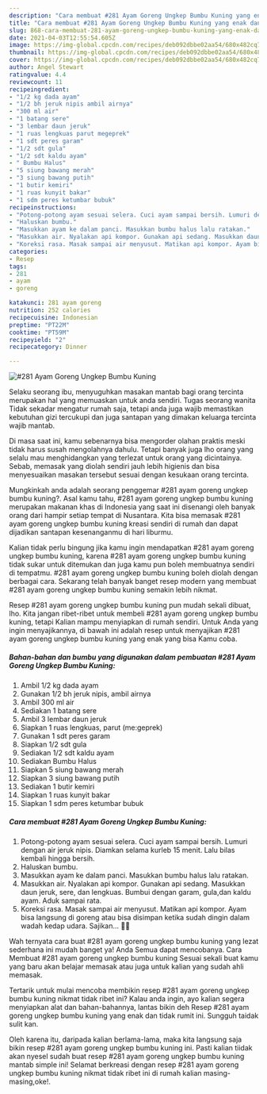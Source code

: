 ```yaml
---
description: "Cara membuat #281 Ayam Goreng Ungkep Bumbu Kuning yang enak dan Mudah Dibuat"
title: "Cara membuat #281 Ayam Goreng Ungkep Bumbu Kuning yang enak dan Mudah Dibuat"
slug: 868-cara-membuat-281-ayam-goreng-ungkep-bumbu-kuning-yang-enak-dan-mudah-dibuat
date: 2021-04-03T12:55:54.605Z
image: https://img-global.cpcdn.com/recipes/deb092dbbe02aa54/680x482cq70/281-ayam-goreng-ungkep-bumbu-kuning-foto-resep-utama.jpg
thumbnail: https://img-global.cpcdn.com/recipes/deb092dbbe02aa54/680x482cq70/281-ayam-goreng-ungkep-bumbu-kuning-foto-resep-utama.jpg
cover: https://img-global.cpcdn.com/recipes/deb092dbbe02aa54/680x482cq70/281-ayam-goreng-ungkep-bumbu-kuning-foto-resep-utama.jpg
author: Angel Stewart
ratingvalue: 4.4
reviewcount: 11
recipeingredient:
- "1/2 kg dada ayam"
- "1/2 bh jeruk nipis ambil airnya"
- "300 ml air"
- "1 batang sere"
- "3 lembar daun jeruk"
- "1 ruas lengkuas parut megeprek"
- "1 sdt peres garam"
- "1/2 sdt gula"
- "1/2 sdt kaldu ayam"
- " Bumbu Halus"
- "5 siung bawang merah"
- "3 siung bawang putih"
- "1 butir kemiri"
- "1 ruas kunyit bakar"
- "1 sdm peres ketumbar bubuk"
recipeinstructions:
- "Potong-potong ayam sesuai selera. Cuci ayam sampai bersih. Lumuri dengan air jeruk nipis. Diamkan selama kurleb 15 menit. Lalu bilas kembali hingga bersih."
- "Haluskan bumbu."
- "Masukkan ayam ke dalam panci. Masukkan bumbu halus lalu ratakan."
- "Masukkan air. Nyalakan api kompor. Gunakan api sedang. Masukkan daun jeruk, sere, dan lengkuas. Bumbui dengan garam, gula,dan kaldu ayam. Aduk sampai rata."
- "Koreksi rasa. Masak sampai air menyusut. Matikan api kompor. Ayam bisa langsung di goreng atau bisa disimpan ketika sudah dingin dalam wadah kedap udara. Sajikan... 👩‍🍳"
categories:
- Resep
tags:
- 281
- ayam
- goreng

katakunci: 281 ayam goreng 
nutrition: 252 calories
recipecuisine: Indonesian
preptime: "PT22M"
cooktime: "PT59M"
recipeyield: "2"
recipecategory: Dinner

---
```



![#281 Ayam Goreng Ungkep Bumbu Kuning](https://img-global.cpcdn.com/recipes/deb092dbbe02aa54/680x482cq70/281-ayam-goreng-ungkep-bumbu-kuning-foto-resep-utama.jpg)

Selaku seorang ibu, menyuguhkan masakan mantab bagi orang tercinta merupakan hal yang memuaskan untuk anda sendiri. Tugas seorang  wanita Tidak sekadar mengatur rumah saja, tetapi anda juga wajib memastikan kebutuhan gizi tercukupi dan juga santapan yang dimakan keluarga tercinta wajib mantab.

Di masa  saat ini, kamu sebenarnya bisa mengorder olahan praktis meski tidak harus susah mengolahnya dahulu. Tetapi banyak juga lho orang yang selalu mau menghidangkan yang terlezat untuk orang yang dicintainya. Sebab, memasak yang diolah sendiri jauh lebih higienis dan bisa menyesuaikan masakan tersebut sesuai dengan kesukaan orang tercinta. 



Mungkinkah anda adalah seorang penggemar #281 ayam goreng ungkep bumbu kuning?. Asal kamu tahu, #281 ayam goreng ungkep bumbu kuning merupakan makanan khas di Indonesia yang saat ini disenangi oleh banyak orang dari hampir setiap tempat di Nusantara. Kita bisa memasak #281 ayam goreng ungkep bumbu kuning kreasi sendiri di rumah dan dapat dijadikan santapan kesenanganmu di hari liburmu.

Kalian tidak perlu bingung jika kamu ingin mendapatkan #281 ayam goreng ungkep bumbu kuning, karena #281 ayam goreng ungkep bumbu kuning tidak sukar untuk ditemukan dan juga kamu pun boleh membuatnya sendiri di tempatmu. #281 ayam goreng ungkep bumbu kuning boleh diolah dengan berbagai cara. Sekarang telah banyak banget resep modern yang membuat #281 ayam goreng ungkep bumbu kuning semakin lebih nikmat.

Resep #281 ayam goreng ungkep bumbu kuning pun mudah sekali dibuat, lho. Kita jangan ribet-ribet untuk membeli #281 ayam goreng ungkep bumbu kuning, tetapi Kalian mampu menyiapkan di rumah sendiri. Untuk Anda yang ingin menyajikannya, di bawah ini adalah resep untuk menyajikan #281 ayam goreng ungkep bumbu kuning yang enak yang bisa Kamu coba.

<!--inarticleads1-->

##### Bahan-bahan dan bumbu yang digunakan dalam pembuatan #281 Ayam Goreng Ungkep Bumbu Kuning:

1. Ambil 1/2 kg dada ayam
1. Gunakan 1/2 bh jeruk nipis, ambil airnya
1. Ambil 300 ml air
1. Sediakan 1 batang sere
1. Ambil 3 lembar daun jeruk
1. Siapkan 1 ruas lengkuas, parut (me:geprek)
1. Gunakan 1 sdt peres garam
1. Siapkan 1/2 sdt gula
1. Sediakan 1/2 sdt kaldu ayam
1. Sediakan  Bumbu Halus
1. Siapkan 5 siung bawang merah
1. Siapkan 3 siung bawang putih
1. Sediakan 1 butir kemiri
1. Siapkan 1 ruas kunyit bakar
1. Siapkan 1 sdm peres ketumbar bubuk




<!--inarticleads2-->

##### Cara membuat #281 Ayam Goreng Ungkep Bumbu Kuning:

1. Potong-potong ayam sesuai selera. Cuci ayam sampai bersih. Lumuri dengan air jeruk nipis. Diamkan selama kurleb 15 menit. Lalu bilas kembali hingga bersih.
1. Haluskan bumbu.
1. Masukkan ayam ke dalam panci. Masukkan bumbu halus lalu ratakan.
1. Masukkan air. Nyalakan api kompor. Gunakan api sedang. Masukkan daun jeruk, sere, dan lengkuas. Bumbui dengan garam, gula,dan kaldu ayam. Aduk sampai rata.
1. Koreksi rasa. Masak sampai air menyusut. Matikan api kompor. Ayam bisa langsung di goreng atau bisa disimpan ketika sudah dingin dalam wadah kedap udara. Sajikan... 👩‍🍳




Wah ternyata cara buat #281 ayam goreng ungkep bumbu kuning yang lezat sederhana ini mudah banget ya! Anda Semua dapat mencobanya. Cara Membuat #281 ayam goreng ungkep bumbu kuning Sesuai sekali buat kamu yang baru akan belajar memasak atau juga untuk kalian yang sudah ahli memasak.

Tertarik untuk mulai mencoba membikin resep #281 ayam goreng ungkep bumbu kuning nikmat tidak ribet ini? Kalau anda ingin, ayo kalian segera menyiapkan alat dan bahan-bahannya, lantas bikin deh Resep #281 ayam goreng ungkep bumbu kuning yang enak dan tidak rumit ini. Sungguh taidak sulit kan. 

Oleh karena itu, daripada kalian berlama-lama, maka kita langsung saja bikin resep #281 ayam goreng ungkep bumbu kuning ini. Pasti kalian tiidak akan nyesel sudah buat resep #281 ayam goreng ungkep bumbu kuning mantab simple ini! Selamat berkreasi dengan resep #281 ayam goreng ungkep bumbu kuning nikmat tidak ribet ini di rumah kalian masing-masing,oke!.

